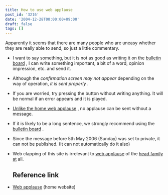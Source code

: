 ```yaml
---
title: How to use web applause
post_id: '3216'
date: '2004-12-28T00:00:00+09:00'
draft: false
tags: []
---
```


Apparently it seems that there are many people who are uneasy whether they are really able to send, so just a little commentary.

*   I want to say something, but it is not as good as writing it on the [bulletin board](https://twitter.com/danmaq) , I can write something important, a bit of a word, opinion impression, etc. and send it.
*   Although the _confirmation screen may not appear_ depending on the way of operation, _it is sent properly_ .
*   If you are worried, try pressing the button without writing anything. It will be normal if an error appears and it is played.
*   [Unlike the home web applause](http://www.webclap.com/) , no applause can be sent without a message.
*   If it is likely to be a long sentence, we strongly recommend using the [bulletin board](https://twitter.com/danmaq) .
*   Since the message before 5th May 2006 (Sunday) was set to private, it can not be published. (It can not automatically do it also)
*   Web clapping of this site is irrelevant to [web applause](http://www.webclap.com/) of the [head family at](http://www.webclap.com/) all.
    
    ## Reference link
    
*   [Web applause](http://www.webclap.com/) (home website)